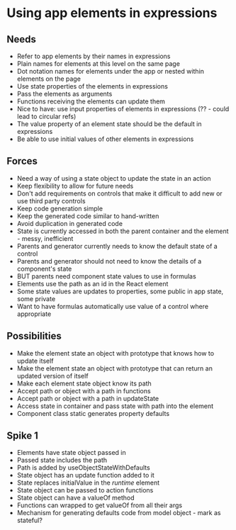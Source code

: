 Using app elements in expressions
==================================

Needs
-----

- Refer to app elements by their names in expressions
- Plain names for elements at this level on the same page
- Dot notation names for elements under the app or nested within elements on the page
- Use state properties of the elements in expressions
- Pass the elements as arguments
- Functions receiving the elements can update them
- Nice to have: use input properties of elements in expressions  (?? - could lead to circular refs)
- The value property of an element state should be the default in expressions
- Be able to use initial values of other elements in expressions

Forces
------

- Need a way of using a state object to update the state in an action
- Keep flexibility to allow for future needs
- Don't add requirements on controls that make it difficult to add new or use third party controls
- Keep code generation simple
- Keep the generated code similar to hand-written
- Avoid duplication in generated code
- State is currently accessed in both the parent container and the element - messy, inefficient
- Parents and generator currently needs to know the default state of a control
- Parents and generator should not need to know the details of a component's state
- BUT parents need component state values to use in formulas
- Elements use the path as an id in the React element
- Some state values are updates to properties, some public in app state, some private
- Want to have formulas automatically use value of a control where appropriate

Possibilities
-------------

- Make the element state an object with prototype that knows how to update itself
- Make the element state an object with prototype that can return an updated version of itself
- Make each element state object know its path
- Accept path or object with a path in functions
- Accept path or object with a path in updateState
- Access state in container and pass state with path into the element
- Component class static generates property defaults

Spike 1
-------

- Elements have state object passed in
- Passed state includes the path
- Path is added by useObjectStateWithDefaults
- State object has an update function added to it
- State replaces initialValue in the _runtime_ element
- State object can be passed to action functions
- State object can have a valueOf method
- Functions can wrapped to get valueOf from all their args
- Mechanism for generating defaults code from model object - mark as stateful?
